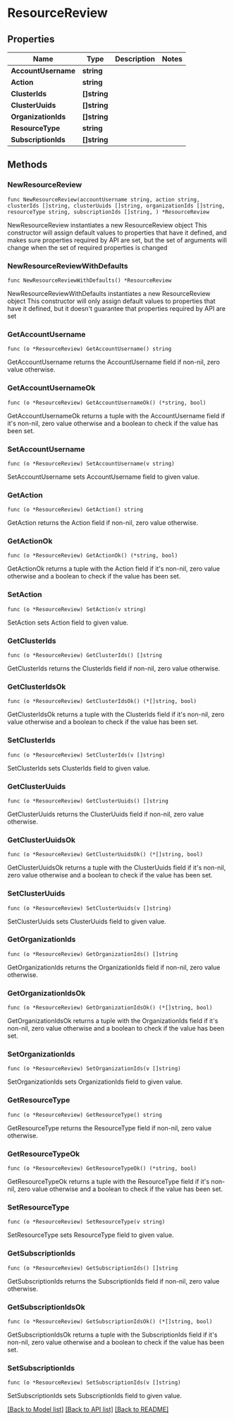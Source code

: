 # ResourceReview

## Properties

Name | Type | Description | Notes
------------ | ------------- | ------------- | -------------
**AccountUsername** | **string** |  | 
**Action** | **string** |  | 
**ClusterIds** | **[]string** |  | 
**ClusterUuids** | **[]string** |  | 
**OrganizationIds** | **[]string** |  | 
**ResourceType** | **string** |  | 
**SubscriptionIds** | **[]string** |  | 

## Methods

### NewResourceReview

`func NewResourceReview(accountUsername string, action string, clusterIds []string, clusterUuids []string, organizationIds []string, resourceType string, subscriptionIds []string, ) *ResourceReview`

NewResourceReview instantiates a new ResourceReview object
This constructor will assign default values to properties that have it defined,
and makes sure properties required by API are set, but the set of arguments
will change when the set of required properties is changed

### NewResourceReviewWithDefaults

`func NewResourceReviewWithDefaults() *ResourceReview`

NewResourceReviewWithDefaults instantiates a new ResourceReview object
This constructor will only assign default values to properties that have it defined,
but it doesn't guarantee that properties required by API are set

### GetAccountUsername

`func (o *ResourceReview) GetAccountUsername() string`

GetAccountUsername returns the AccountUsername field if non-nil, zero value otherwise.

### GetAccountUsernameOk

`func (o *ResourceReview) GetAccountUsernameOk() (*string, bool)`

GetAccountUsernameOk returns a tuple with the AccountUsername field if it's non-nil, zero value otherwise
and a boolean to check if the value has been set.

### SetAccountUsername

`func (o *ResourceReview) SetAccountUsername(v string)`

SetAccountUsername sets AccountUsername field to given value.


### GetAction

`func (o *ResourceReview) GetAction() string`

GetAction returns the Action field if non-nil, zero value otherwise.

### GetActionOk

`func (o *ResourceReview) GetActionOk() (*string, bool)`

GetActionOk returns a tuple with the Action field if it's non-nil, zero value otherwise
and a boolean to check if the value has been set.

### SetAction

`func (o *ResourceReview) SetAction(v string)`

SetAction sets Action field to given value.


### GetClusterIds

`func (o *ResourceReview) GetClusterIds() []string`

GetClusterIds returns the ClusterIds field if non-nil, zero value otherwise.

### GetClusterIdsOk

`func (o *ResourceReview) GetClusterIdsOk() (*[]string, bool)`

GetClusterIdsOk returns a tuple with the ClusterIds field if it's non-nil, zero value otherwise
and a boolean to check if the value has been set.

### SetClusterIds

`func (o *ResourceReview) SetClusterIds(v []string)`

SetClusterIds sets ClusterIds field to given value.


### GetClusterUuids

`func (o *ResourceReview) GetClusterUuids() []string`

GetClusterUuids returns the ClusterUuids field if non-nil, zero value otherwise.

### GetClusterUuidsOk

`func (o *ResourceReview) GetClusterUuidsOk() (*[]string, bool)`

GetClusterUuidsOk returns a tuple with the ClusterUuids field if it's non-nil, zero value otherwise
and a boolean to check if the value has been set.

### SetClusterUuids

`func (o *ResourceReview) SetClusterUuids(v []string)`

SetClusterUuids sets ClusterUuids field to given value.


### GetOrganizationIds

`func (o *ResourceReview) GetOrganizationIds() []string`

GetOrganizationIds returns the OrganizationIds field if non-nil, zero value otherwise.

### GetOrganizationIdsOk

`func (o *ResourceReview) GetOrganizationIdsOk() (*[]string, bool)`

GetOrganizationIdsOk returns a tuple with the OrganizationIds field if it's non-nil, zero value otherwise
and a boolean to check if the value has been set.

### SetOrganizationIds

`func (o *ResourceReview) SetOrganizationIds(v []string)`

SetOrganizationIds sets OrganizationIds field to given value.


### GetResourceType

`func (o *ResourceReview) GetResourceType() string`

GetResourceType returns the ResourceType field if non-nil, zero value otherwise.

### GetResourceTypeOk

`func (o *ResourceReview) GetResourceTypeOk() (*string, bool)`

GetResourceTypeOk returns a tuple with the ResourceType field if it's non-nil, zero value otherwise
and a boolean to check if the value has been set.

### SetResourceType

`func (o *ResourceReview) SetResourceType(v string)`

SetResourceType sets ResourceType field to given value.


### GetSubscriptionIds

`func (o *ResourceReview) GetSubscriptionIds() []string`

GetSubscriptionIds returns the SubscriptionIds field if non-nil, zero value otherwise.

### GetSubscriptionIdsOk

`func (o *ResourceReview) GetSubscriptionIdsOk() (*[]string, bool)`

GetSubscriptionIdsOk returns a tuple with the SubscriptionIds field if it's non-nil, zero value otherwise
and a boolean to check if the value has been set.

### SetSubscriptionIds

`func (o *ResourceReview) SetSubscriptionIds(v []string)`

SetSubscriptionIds sets SubscriptionIds field to given value.



[[Back to Model list]](../README.md#documentation-for-models) [[Back to API list]](../README.md#documentation-for-api-endpoints) [[Back to README]](../README.md)


